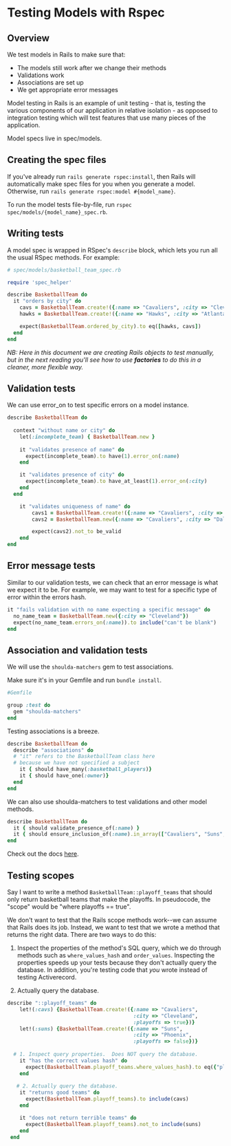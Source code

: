 # Testing Models with Rspec

## Overview

We test models in Rails to make sure that:

*  The models still work after we change their methods
*  Validations work
*  Associations are set up
*  We get appropriate error messages

Model testing in Rails is an example of unit testing - that is, testing
the various components of our application in relative isolation - as
opposed to integration testing which will test features that use many
pieces of the application.

Model specs live in spec/models. 

## Creating the spec files

If you've already run `rails generate rspec:install`, then Rails will
automatically make spec files for you when you generate a model.
Otherwise, run `rails generate rspec:model #{model_name}`.

To run the model tests file-by-file, run `rspec spec/models/{model_name}_spec.rb`.

## Writing tests

A model spec is wrapped in RSpec's `describe` block, which lets you
run all the usual RSpec methods.  For example:

```ruby
# spec/models/basketball_team_spec.rb

require 'spec_helper'

describe BasketballTeam do
  it "orders by city" do
    cavs = BasketballTeam.create!({:name => "Cavaliers", :city => "Cleveland"})
    hawks = BasketballTeam.create!({:name => "Hawks", :city => "Atlanta"})

    expect(BasketballTeam.ordered_by_city).to eq([hawks, cavs])
  end
end
```

*NB: Here in this document we are creating Rails objects to test
manually, but in the next reading you'll see how to use **factories** to
do this in a cleaner, more flexible way.*

## Validation tests

We can use error_on to test specific errors on a model instance.

```ruby
describe BasketballTeam do
  
  context "without name or city" do
    let(:incomplete_team) { BasketballTeam.new }
    
    it "validates presence of name" do
      expect(incomplete_team).to have(1).error_on(:name)
    end

    it "validates presence of city" do
      expect(incomplete_team).to have_at_least(1).error_on(:city)
    end
  end

	it "validates uniqueness of name" do
	    cavs1 = BasketballTeam.create!({:name => "Cavaliers", :city => "Cleveland"})
	    cavs2 = BasketballTeam.new({:name => "Cavaliers", :city => "Dallas"})

	    expect(cavs2).not_to be_valid
    end
end
```


## Error message tests

Similar to our validation tests, we can check that an error message
is what we expect it to be.  For example, we may want to test for a
specific type of error within the errors hash.

```ruby
it "fails validation with no name expecting a specific message" do
  no_name_team = BasketballTeam.new({:city => "Cleveland"})
  expect(no_name_team.errors_on(:name)).to include("can't be blank")
end
```

## Association and validation tests

We will use the `shoulda-matchers` gem to test associations.

Make sure it's in your Gemfile and run `bundle install`.

```ruby
#Gemfile

group :test do
  gem "shoulda-matchers"
end
```

Testing associations is a breeze.

```ruby
describe BasketballTeam do
  describe "associations" do
  # "it" refers to the BasketballTeam class here
  # because we have not specified a subject
    it { should have_many(:basketball_players)}
    it { should have_one(:owner)}
  end
end

```

We can also use shoulda-matchers to test validations and other model
methods.

```ruby
describe BasketballTeam do
  it { should validate_presence_of(:name) }
  it { should ensure_inclusion_of(:name).in_array(["Cavaliers", "Suns", "Mavericks"])} #etc..
end

```

Check out the docs [here][shoulda-matchers].

[shoulda-matchers]:https://github.com/thoughtbot/shoulda-matchers


## Testing scopes

Say I want to write a method `BasketballTeam::playoff_teams` that 
should only return basketball teams that make the playoffs.  In pseudocode, the "scope" would be "where playoffs == true".

We don't want to test that the Rails scope methods work--we can
assume that Rails does its job.  Instead, we want to test that we 
wrote a method that returns the right data. There are two ways to 
do this:

1. Inspect the properties of the method's SQL query, which we do through
   methods such as `where_values_hash` and `order_values`.  Inspecting
   the properties speeds up your tests because they don't actually query
   the database.  In addition, you're testing code that *you* wrote
   instead of testing Activerecord.

2. Actually query the database.

```ruby
describe "::playoff_teams" do
    let!(:cavs) {BasketballTeam.create!({:name => "Cavaliers", 
                                         :city => "Cleveland",
                                         :playoffs => true})}
    let!(:suns) {BasketballTeam.create!({:name => "Suns", 
                                         :city => "Phoenix", 
                                         :playoffs => false})}
      
  # 1. Inspect query properties.  Does NOT query the database.
    it "has the correct values hash" do
      expect(BasketballTeam.playoff_teams.where_values_hash).to eq({"playoffs" => true})
    end
   
   # 2. Actually query the database. 
    it "returns good teams" do
      expect(BasketballTeam.playoff_teams).to include(cavs)
    end

    it "does not return terrible teams" do
      expect(BasketballTeam.playoff_teams).not_to include(suns)
    end
 end


```
